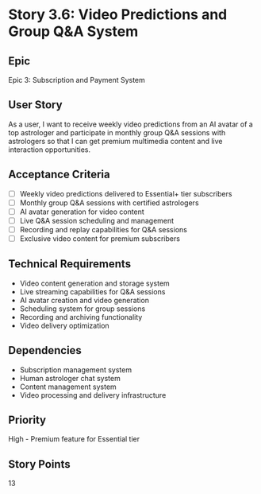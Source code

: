 # Story 3.6: Video Predictions and Group Q&A System

## Epic

Epic 3: Subscription and Payment System

## User Story

As a user, I want to receive weekly video predictions from an AI avatar of a top astrologer and participate in monthly group Q&A sessions with astrologers so that I can get premium multimedia content and live interaction opportunities.

## Acceptance Criteria

- [ ] Weekly video predictions delivered to Essential+ tier subscribers
- [ ] Monthly group Q&A sessions with certified astrologers
- [ ] AI avatar generation for video content
- [ ] Live Q&A session scheduling and management
- [ ] Recording and replay capabilities for Q&A sessions
- [ ] Exclusive video content for premium subscribers

## Technical Requirements

- Video content generation and storage system
- Live streaming capabilities for Q&A sessions
- AI avatar creation and video generation
- Scheduling system for group sessions
- Recording and archiving functionality
- Video delivery optimization

## Dependencies

- Subscription management system
- Human astrologer chat system
- Content management system
- Video processing and delivery infrastructure

## Priority

High - Premium feature for Essential tier

## Story Points

13
